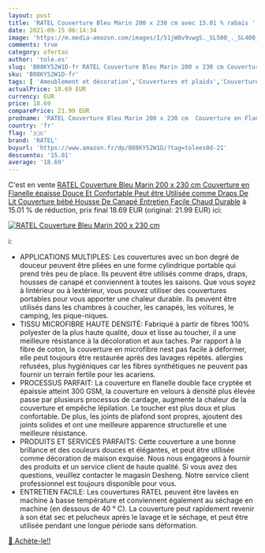 ```yaml
---
layout: post
title: 'RATEL Couverture Bleu Marin 200 x 230 cm avec 15.01 % rabais '
date: 2021-09-15 06:14:34
image: 'https://m.media-amazon.com/images/I/51jW8v9vwgS._SL500_._SL400_.jpg'
comments: true
category: ofertas
author: 'tole.es'
slug: 'B08KY52W1D-fr RATEL Couverture Bleu Marin 200 x 230 cm Couverture en...'
sku: 'B08KY52W1D-fr'
tags: [ 'Ameublement et décoration','Couvertures et plaids','Couvertures, plaids et boutis','Cuisine et Maison','Linge de lit et oreillers','Literie et linge de maison','ratel', ]
actualPrice: 18.69 EUR
currency: EUR
price: 18.69
comparePrice: 21.99 EUR
prodname: 'RATEL Couverture Bleu Marin 200 x 230 cm  Couverture en Flanelle épaisse Douce Et Confortable  Peut être Utilisée comme Draps De Lit Couverture bébé Housse De Canapé  Entretien Facile Chaud Durable'
country: 'fr'
flag: '🇫🇷'
brand: 'RATEL'
buyurl: 'https://www.amazon.fr/dp/B08KY52W1D/?tag=tolees0d-21'
descuento: '15.01'
average: '18.69'
---
```


C'est en vente [RATEL Couverture Bleu Marin 200 x 230 cm  Couverture en Flanelle épaisse Douce Et Confortable  Peut être Utilisée comme Draps De Lit Couverture bébé Housse De Canapé  Entretien Facile Chaud Durable](https://www.amazon.fr/dp/B08KY52W1D/?tag=tolees0d-21)  à  15.01 % de réduction, prix final  18.69 EUR (original: 21.99 EUR) ici:

[![RATEL Couverture Bleu Marin 200 x 230 cm](https://m.media-amazon.com/images/I/51jW8v9vwgS._SL500_._SL400_.jpg)](https://www.amazon.fr/dp/B08KY52W1D/?tag=tolees0d-21)

ℹ️:

- APPLICATIONS MULTIPLES: Les couvertures avec un bon degré de douceur peuvent être pliées en une forme cylindrique portable qui prend très peu de place. Ils peuvent être utilisés comme draps, draps, housses de canapé et conviennent à toutes les saisons. Que vous soyez à lintérieur ou à lextérieur, vous pouvez utiliser des couvertures portables pour vous apporter une chaleur durable. Ils peuvent être utilisés dans les chambres à coucher, les canapés, les voitures, le camping, les pique-niques.
- TISSU MICROFIBRE HAUTE DENSITÉ: Fabriqué à partir de fibres 100% polyester de la plus haute qualité, doux et lisse au toucher, il a une meilleure résistance à la décoloration et aux taches. Par rapport à la fibre de coton, la couverture en microfibre nest pas facile à déformer, elle peut toujours être restaurée après des lavages répétés. allergies refusées, plus hygiéniques car les fibres synthétiques ne peuvent pas fournir un terrain fertile pour les acariens.
- PROCESSUS PARFAIT: La couverture en flanelle double face cryptée et épaissie atteint 300 GSM, la couverture en velours à densité plus élevée passe par plusieurs processus de cardage, augmente la chaleur de la couverture et empêche lépilation. Le toucher est plus doux et plus confortable. De plus, les joints de plafond sont propres, ajoutent des joints solides et ont une meilleure apparence structurelle et une meilleure résistance.
- PRODUITS ET SERVICES PARFAITS: Cette couverture a une bonne brillance et des couleurs douces et élégantes, et peut être utilisée comme décoration de maison exquise. Nous nous engageons à fournir des produits et un service client de haute qualité. Si vous avez des questions, veuillez contacter le magasin Desheng. Notre service client professionnel est toujours disponible pour vous.
- ENTRETIEN FACILE: Les couvertures RATEL peuvent être lavées en machine à basse température et conviennent également au séchage en machine (en dessous de 40 ° C). La couverture peut rapidement revenir à son état sec et pelucheux après le lavage et le séchage, et peut être utilisée pendant une longue période sans déformation.

[🛒 Achète-le!!](https://www.amazon.fr/dp/B08KY52W1D/?tag=tolees0d-21)
